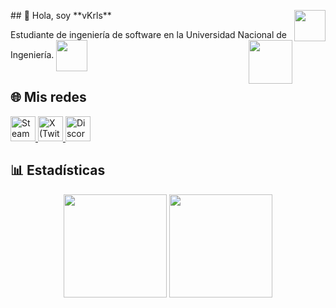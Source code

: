 <p>
## 👻 Hola, soy **vKrls**
<img align="right" src="https://media4.giphy.com/media/v1.Y2lkPTc5MGI3NjExdHVwZGtxZDZsZ2g3YTg4aDFyMXF3djQ3OG9temhtbGs4a3Q4aXFvcCZlcD12MV9pbnRlcm5hbF9naWZfYnlfaWQmY3Q9Zw/1Dqaeosmm7K5yV8FWb/giphy.gif" width="50">
<p>
<p>
Estudiante de ingeniería de software en la Universidad Nacional de Ingeniería.    
<img src="https://commons.wikimedia.org/wiki/Special:FilePath/Uni-logo_transparente_granate.png" align="absmiddle" width="50">
<img align="right" src="https://media4.giphy.com/media/v1.Y2lkPTc5MGI3NjExdHVwZGtxZDZsZ2g3YTg4aDFyMXF3djQ3OG9temhtbGs4a3Q4aXFvcCZlcD12MV9pbnRlcm5hbF9naWZfYnlfaWQmY3Q9Zw/1Dqaeosmm7K5yV8FWb/giphy.gif" width="70">
<p>

## 🌐 Mis redes

<p align="left">
  <a href="https://steamcommunity.com/id/vKrIs/" target="_blank">
    <img src="https://upload.wikimedia.org/wikipedia/commons/thumb/8/83/Steam_icon_logo.svg/1200px-Steam_icon_logo.svg.png" alt="Steam" width="40"/>
  </a>
  <a href="https://x.com/vKrlss" target="_blank">
    <img src="https://static.vecteezy.com/system/resources/previews/016/716/467/non_2x/twitter-icon-free-png.png" alt="X (Twitter)" width="40"/>
  </a>
  <a href="https://discord.gg/JbtE8vHn" target="_blank">
    <img src="https://static.vecteezy.com/system/resources/previews/023/986/612/non_2x/discord-logo-discord-logo-transparent-discord-icon-transparent-free-free-png.png" alt="Discord" width="40"/>
  </a>
</p>

## 📊 Estadísticas

<p align="middle">
  <img src="https://github-readme-stats.vercel.app/api?username=vKrls&show_icons=true&title_color=FFFFFF&icon_color=FFFFFF&text_color=FFFFFF&bg_color=60,000000,700000&include_all_commits=true&count_private=true" height="165" />
  <img src="https://github-readme-stats.vercel.app/api/top-langs/?username=vKrls&layout=compact&title_color=FFFFFF&icon_color=FFFFFF&text_color=FFFFFF&bg_color=60,000000,700000" height="165" />
</p>



<!--
**vKrls/vKrls** is a ✨ _special_ ✨ repository because its `README.md` (this file) appears on your GitHub profile.

Here are some ideas to get you started:

- 🔭 I’m currently working on ...
- 🌱 I’m currently learning ...
- 👯 I’m looking to collaborate on ...
- 🤔 I’m looking for help with ...
- 💬 Ask me about ...
- 📫 How to reach me: ...
- 😄 Pronouns: ...
- ⚡ Fun fact: ...
-->
